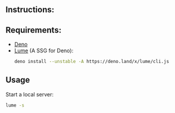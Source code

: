 ## Instructions:

## Requirements:

- [Deno](https://deno.land/#installation)
- [Lume](https://lumeland.github.io/getting-started/installation/) (A SSG for
  Deno):
  ```bash
  deno install --unstable -A https://deno.land/x/lume/cli.js
  ```

## Usage

Start a local server:

```bash
lume -s
```
